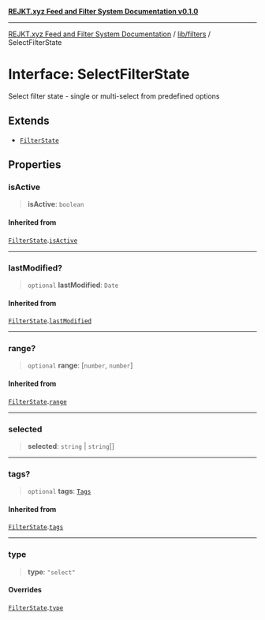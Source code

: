 [**REJKT.xyz Feed and Filter System Documentation v0.1.0**](../../../README.md)

***

[REJKT.xyz Feed and Filter System Documentation](../../../modules.md) / [lib/filters](../README.md) / SelectFilterState

# Interface: SelectFilterState

Select filter state - single or multi-select from predefined options

## Extends

- [`FilterState`](FilterState.md)

## Properties

### isActive

> **isActive**: `boolean`

#### Inherited from

[`FilterState`](FilterState.md).[`isActive`](FilterState.md#isactive)

***

### lastModified?

> `optional` **lastModified**: `Date`

#### Inherited from

[`FilterState`](FilterState.md).[`lastModified`](FilterState.md#lastmodified)

***

### range?

> `optional` **range**: \[`number`, `number`\]

#### Inherited from

[`FilterState`](FilterState.md).[`range`](FilterState.md#range)

***

### selected

> **selected**: `string` \| `string`[]

***

### tags?

> `optional` **tags**: [`Tags`](../../tagData/type-aliases/Tags.md)

#### Inherited from

[`FilterState`](FilterState.md).[`tags`](FilterState.md#tags)

***

### type

> **type**: `"select"`

#### Overrides

[`FilterState`](FilterState.md).[`type`](FilterState.md#type)
